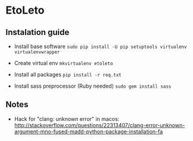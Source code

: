 EtoLeto
========

Instalation guide
-------------------
* Install base software
```sudo pip install -U pip setuptools virtualenv virtualenvwrapper```

* Create virtual env
```mkvirtualenv etoleto```

* Install all packages
```pip install -r req.txt```

* Install sass preprocessor (Ruby needed)
```sudo gem install sass```


Notes
-------------------
* Hack for "clang: unknown error" in macos:
http://stackoverflow.com/questions/22313407/clang-error-unknown-argument-mno-fused-madd-python-package-installation-fa
